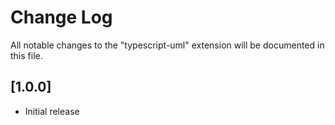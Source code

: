 # Change Log
All notable changes to the "typescript-uml" extension will be documented in this file.

## [1.0.0]
- Initial release